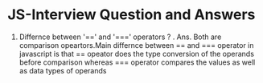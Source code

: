 # JS-Interview Question and Answers
1. Differnce between '==' and '===' operators ?
. Ans. Both are comparison opeartors.Main differnce between == and === operator in javascript is that == opeator does the type conversion
       of the operands before comparison whereas === operator compares the values as well as data types of operands




